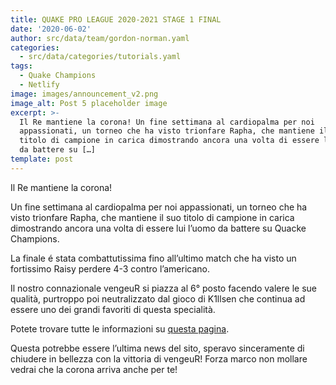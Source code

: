 ```yaml
---
title: QUAKE PRO LEAGUE 2020-2021 STAGE 1 FINAL
date: '2020-06-02'
author: src/data/team/gordon-norman.yaml
categories:
  - src/data/categories/tutorials.yaml
tags:
  - Quake Champions
  - Netlify
image: images/announcement_v2.png
image_alt: Post 5 placeholder image
excerpt: >-
  Il Re mantiene la corona! Un fine settimana al cardiopalma per noi
  appassionati, un torneo che ha visto trionfare Rapha, che mantiene il suo
  titolo di campione in carica dimostrando ancora una volta di essere lui l’uomo
  da battere su […]
template: post
---
```

[](https://liquipedia.net/arenafps/Quake_Pro_League/Season\_2/Stage\_1/Finals)Il Re mantiene la corona!

Un fine settimana al cardiopalma per noi appassionati, un torneo che ha visto trionfare Rapha, che mantiene il suo titolo di campione in carica dimostrando ancora una volta di essere lui l’uomo da battere su Quacke Champions.

La finale é stata combattutissima fino all’ultimo match che ha visto un fortissimo Raisy perdere 4-3 contro l’americano.

Il nostro connazionale vengeuR si piazza al 6° posto facendo valere le sue qualità, purtroppo poi neutralizzato dal gioco di K1llsen che continua ad essere uno dei grandi favoriti di questa specialità.

Potete trovare tutte le informazioni su [questa pagina](https://liquipedia.net/arenafps/Quake_Pro_League/Season\_2/Stage\_1/Finals).

Questa potrebbe essere l’ultima news del sito, speravo sinceramente di chiudere in bellezza con la vittoria di vengeuR! Forza marco non mollare vedrai che la corona arriva anche per te!
